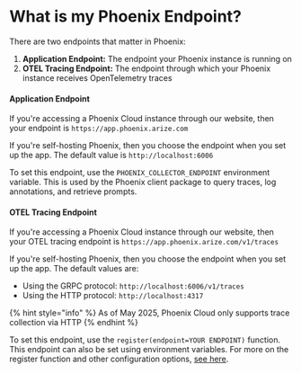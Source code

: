 # What is my Phoenix Endpoint?

There are two endpoints that matter in Phoenix:

1. **Application Endpoint:** The endpoint your Phoenix instance is running on
2. **OTEL Tracing Endpoint:** The endpoint through which your Phoenix instance receives OpenTelemetry traces

#### **Application Endpoint**

If you're accessing a Phoenix Cloud instance through our website, then your endpoint is `https://app.phoenix.arize.com`

If you're self-hosting Phoenix, then you choose the endpoint when you set up the app. The default value is `http://localhost:6006`

To set this endpoint, use the `PHOENIX_COLLECTOR_ENDPOINT` environment variable. This is used by the Phoenix client package to query traces, log annotations, and retrieve prompts.

#### **OTEL Tracing Endpoint**

If you're accessing a Phoenix Cloud instance through our website, then your OTEL tracing endpoint is `https://app.phoenix.arize.com/v1/traces`

If you're self-hosting Phoenix, then you choose the endpoint when you set up the app. The default values are:

* Using the GRPC protocol: `http://localhost:6006/v1/traces`
* Using the HTTP protocol: `http://localhost:4317`

{% hint style="info" %}
As of May 2025, Phoenix Cloud only supports trace collection via HTTP
{% endhint %}

To set this endpoint, use the `register(endpoint=YOUR ENDPOINT)` function. This endpoint can also be set using environment variables. For more on the register function and other configuration options, [see here](https://github.com/Arize-ai/phoenix/tree/main/packages/phoenix-otel#configuring-the-collector-endpoint).
